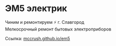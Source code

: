 # ЭМ5 электрик

<p>Чиним и ремонтируем ⚡ г. Славгород
<br>Мелкосрочный ремонт бытовых электроприборов</p>

Ссылка: <a href="https://mccrush.github.io/em5/" title="Перейти на сайт" target="_blank">mccrush.github.io/em5</a>